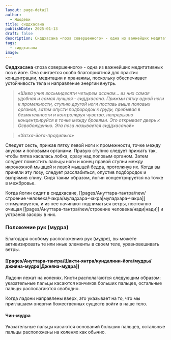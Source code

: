 ```yaml
---
layout: page-detail
author:
  - Яшодеви
title: сиддхасана
publishDate: 2025-01-13
draft: false
description: Сиддхасана «поза совершенного» - одна из важнейших медитативных поз в йоге. Она считается особо благоприятной для практик концентрации, медитации и пранаямы, поскольку обеспечивает устойчивость тела и направление энергии внутрь.
tags:
  - сиддхасана
image:
---
```

**Сиддхасана** «поза совершенного» - одна из важнейших медитативных поз в йоге. Она считается особо благоприятной для практик концентрации, медитации и пранаямы, поскольку обеспечивает устойчивость тела и направление энергии внутрь.

>*«Шива учил восьмидесяти четырем асанам… из них самая удобная и самая лучшая - сиддхасана.* *Прижми пятку одной ноги к промежности, ступню другой ноги поставь выше половых органов, затем опусти подбородок к груди, пребывая в безмятежности и контролируя чувства, непрерывно концентрируйся в точке между бровями. Это открывает дверь к Освобождению. Эта поза называется сиддхасаной»*

>*«Хатха-йога-прадипика»*

Следует сесть, прижав пятку левой ноги к промежности, точке между анусом и половыми органами. Правую ступню следует прижать так, чтобы пятка касалась лобка, сразу над половым органом. Затем следует поместить пальцы ноги и конец правой ступни между икроножной мышцей и левой мышцей бедра, протолкнув их. Когда вы приняли эту позу, следует расслабиться, опустив подбородок и выпрямив спину. Сидя таким образом, йогин концентрируется на точке в межбровье. 

Когда йогин сидит в сиддхасане, [[pages/Ануттара-тантра/new/строение человека/чакра/муладхара-чакра|муладхара-чакра]] стимулируется, и из нее начинают подниматься ветры, постоянно очищая [[pages/Ануттара-тантра/new/строение человека/нади|нади]] и устраняя засоры в них. 

### Положение рук (мудра) 

Благодаря особому расположению рук (мудре), вы можете активизировать те или иные элементы в своем теле, уравновешивать ветры. 

#### [[pages/Ануттара-тантра/Шакти-янтра/кундалини-йога/мудры/джняна-мудра|Джняна-мудра]] 

Ладони лежат на коленях. Кисти располагаются следующим образом: указательные пальцы касаются кончиков больших пальцев, остальные пальцы располагаются свободно. 

Когда ладони направлены вверх, это указывает на то, что мы приглашаем энергии божественных существ войти в наше тело. 

#### Чин-мудра 

Указательные пальцы касаются оснований больших пальцев, остальные пальцы расположены на коленях как обычно.
